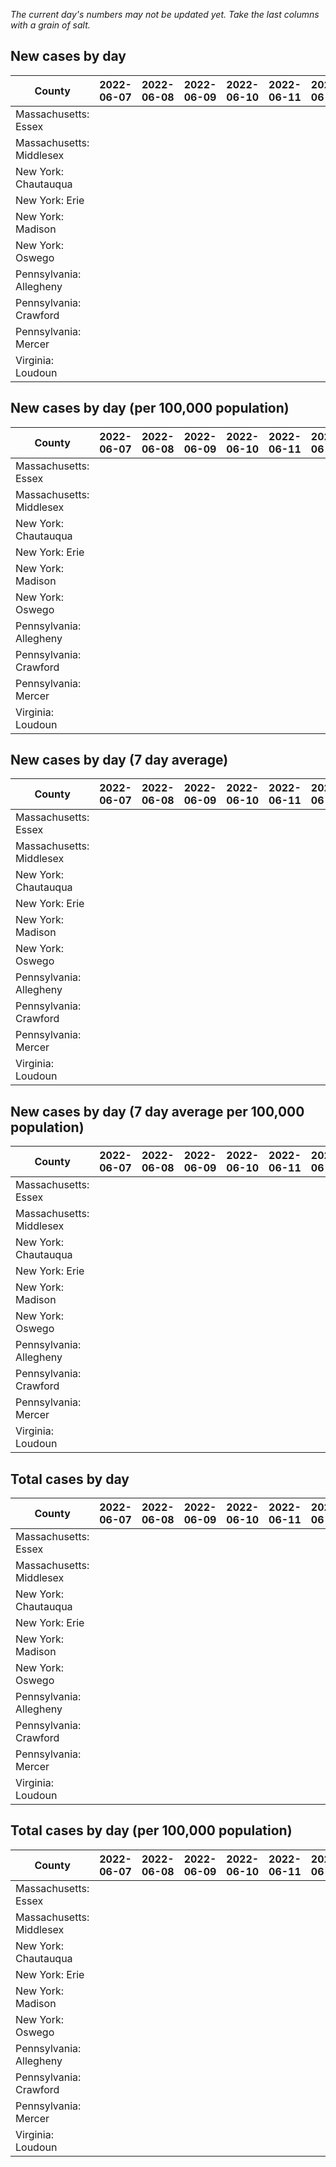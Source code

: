 _The current day's numbers may not be updated yet. Take the last columns with a grain of salt._
## New cases by day

| County | 2022-06-07 | 2022-06-08 | 2022-06-09 | 2022-06-10 | 2022-06-11 | 2022-06-12 | 2022-06-13 |
| --- | --- | --- | --- | --- | --- | --- | --- |
| Massachusetts: Essex |  |  |  |  |  |  |  |
| Massachusetts: Middlesex |  |  |  |  |  |  |  |
| New York: Chautauqua |  |  |  |  |  |  |  |
| New York: Erie |  |  |  |  |  |  |  |
| New York: Madison |  |  |  |  |  |  |  |
| New York: Oswego |  |  |  |  |  |  |  |
| Pennsylvania: Allegheny |  |  |  |  |  |  |  |
| Pennsylvania: Crawford |  |  |  |  |  |  |  |
| Pennsylvania: Mercer |  |  |  |  |  |  |  |
| Virginia: Loudoun |  |  |  |  |  |  |  |

## New cases by day (per 100,000 population)

| County | 2022-06-07 | 2022-06-08 | 2022-06-09 | 2022-06-10 | 2022-06-11 | 2022-06-12 | 2022-06-13 |
| --- | --- | --- | --- | --- | --- | --- | --- |
| Massachusetts: Essex |  |  |  |  |  |  |  |
| Massachusetts: Middlesex |  |  |  |  |  |  |  |
| New York: Chautauqua |  |  |  |  |  |  |  |
| New York: Erie |  |  |  |  |  |  |  |
| New York: Madison |  |  |  |  |  |  |  |
| New York: Oswego |  |  |  |  |  |  |  |
| Pennsylvania: Allegheny |  |  |  |  |  |  |  |
| Pennsylvania: Crawford |  |  |  |  |  |  |  |
| Pennsylvania: Mercer |  |  |  |  |  |  |  |
| Virginia: Loudoun |  |  |  |  |  |  |  |

## New cases by day (7 day average)

| County | 2022-06-07 | 2022-06-08 | 2022-06-09 | 2022-06-10 | 2022-06-11 | 2022-06-12 | 2022-06-13 |
| --- | --- | --- | --- | --- | --- | --- | --- |
| Massachusetts: Essex |  |  |  |  |  |  |  |
| Massachusetts: Middlesex |  |  |  |  |  |  |  |
| New York: Chautauqua |  |  |  |  |  |  |  |
| New York: Erie |  |  |  |  |  |  |  |
| New York: Madison |  |  |  |  |  |  |  |
| New York: Oswego |  |  |  |  |  |  |  |
| Pennsylvania: Allegheny |  |  |  |  |  |  |  |
| Pennsylvania: Crawford |  |  |  |  |  |  |  |
| Pennsylvania: Mercer |  |  |  |  |  |  |  |
| Virginia: Loudoun |  |  |  |  |  |  |  |

## New cases by day (7 day average per 100,000 population)

| County | 2022-06-07 | 2022-06-08 | 2022-06-09 | 2022-06-10 | 2022-06-11 | 2022-06-12 | 2022-06-13 |
| --- | --- | --- | --- | --- | --- | --- | --- |
| Massachusetts: Essex |  |  |  |  |  |  |  |
| Massachusetts: Middlesex |  |  |  |  |  |  |  |
| New York: Chautauqua |  |  |  |  |  |  |  |
| New York: Erie |  |  |  |  |  |  |  |
| New York: Madison |  |  |  |  |  |  |  |
| New York: Oswego |  |  |  |  |  |  |  |
| Pennsylvania: Allegheny |  |  |  |  |  |  |  |
| Pennsylvania: Crawford |  |  |  |  |  |  |  |
| Pennsylvania: Mercer |  |  |  |  |  |  |  |
| Virginia: Loudoun |  |  |  |  |  |  |  |

## Total cases by day

| County | 2022-06-07 | 2022-06-08 | 2022-06-09 | 2022-06-10 | 2022-06-11 | 2022-06-12 | 2022-06-13 |
| --- | --- | --- | --- | --- | --- | --- | --- |
| Massachusetts: Essex |  |  |  |  |  |  | 222621 |
| Massachusetts: Middlesex |  |  |  |  |  |  | 373502 |
| New York: Chautauqua |  |  |  |  |  |  | 25677 |
| New York: Erie |  |  |  |  |  |  | 235899 |
| New York: Madison |  |  |  |  |  |  | 14672 |
| New York: Oswego |  |  |  |  |  |  | 29481 |
| Pennsylvania: Allegheny |  |  |  |  |  |  | 285367 |
| Pennsylvania: Crawford |  |  |  |  |  |  | 20739 |
| Pennsylvania: Mercer |  |  |  |  |  |  | 24196 |
| Virginia: Loudoun |  |  |  |  |  |  | 77728 |

## Total cases by day (per 100,000 population)

| County | 2022-06-07 | 2022-06-08 | 2022-06-09 | 2022-06-10 | 2022-06-11 | 2022-06-12 | 2022-06-13 |
| --- | --- | --- | --- | --- | --- | --- | --- |
| Massachusetts: Essex |  |  |  |  |  |  | 28214.4 |
| Massachusetts: Middlesex |  |  |  |  |  |  | 23174.4 |
| New York: Chautauqua |  |  |  |  |  |  | 20233.6 |
| New York: Erie |  |  |  |  |  |  | 25677.4 |
| New York: Madison |  |  |  |  |  |  | 20682.0 |
| New York: Oswego |  |  |  |  |  |  | 24143.2 |
| Pennsylvania: Allegheny |  |  |  |  |  |  | 23466.8 |
| Pennsylvania: Crawford |  |  |  |  |  |  | 24505.8 |
| Pennsylvania: Mercer |  |  |  |  |  |  | 22112.2 |
| Virginia: Loudoun |  |  |  |  |  |  | 18795.8 |
